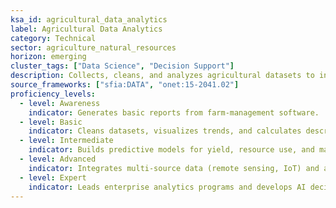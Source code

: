 ```yaml
---
ksa_id: agricultural_data_analytics
label: Agricultural Data Analytics
category: Technical
sector: agriculture_natural_resources
horizon: emerging
cluster_tags: ["Data Science", "Decision Support"]
description: Collects, cleans, and analyzes agricultural datasets to inform actionable insights and strategic farm decisions.
source_frameworks: ["sfia:DATA", "onet:15-2041.02"]
proficiency_levels:
  - level: Awareness
    indicator: Generates basic reports from farm-management software.
  - level: Basic
    indicator: Cleans datasets, visualizes trends, and calculates descriptive statistics.
  - level: Intermediate
    indicator: Builds predictive models for yield, resource use, and market pricing.
  - level: Advanced
    indicator: Integrates multi-source data (remote sensing, IoT) and automates dashboards.
  - level: Expert
    indicator: Leads enterprise analytics programs and develops AI decision-support tools for ag operations.
---
```


